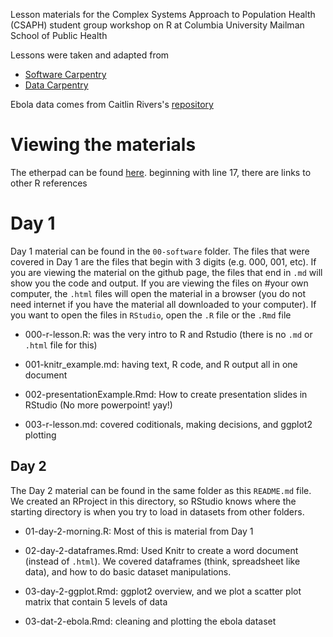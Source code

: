 Lesson materials for the Complex Systems Approach to Population Health (CSAPH)
student group workshop on R at Columbia University Mailman School of Public Health

Lessons were taken and adapted from

- [Software Carpentry](http://software-carpentry.org/v5/novice/r/index.html)
- [Data Carpentry](https://github.com/datacarpentry/datacarpentry/tree/master/lessons/R)

Ebola data comes from Caitlin Rivers's [repository](https://github.com/cmrivers/ebola)

# Viewing the materials 

The etherpad can be found [here](https://etherpad.mozilla.org/2014-11-csaph-r-workshop).  beginning with line 17, there are links to other R references

# Day 1 

Day 1 material can be found in the `00-software` folder.  The files
that were covered in Day 1 are the files that begin with 3 digits
(e.g. 000, 001, etc).  If you are viewing the material on the github
page, the files that end in `.md` will show you the code and output.
If you are viewing the files on #your own computer, the `.html` files
will open the material in a browser (you do not need internet if you
have the material all downloaded to your computer).  If you want to
open the files in `RStudio`, open the `.R` file or the `.Rmd` file


- 000-r-lesson.R: was the very intro to R and Rstudio (there is no
  `.md` or `.html` file for this)

- 001-knitr_example.md: having text, R code, and R output all in one
  document

- 002-presentationExample.Rmd: How to create presentation slides in
  RStudio (No more powerpoint! yay!)

- 003-r-lesson.md: covered coditionals, making decisions, and ggplot2
  plotting

## Day 2

The Day 2 material can be found in the same folder as this `README.md`
file.  We created an RProject in this directory, so RStudio knows
where the starting directory is when you try to load in datasets from
other folders.

- 01-day-2-morning.R: Most of this is material from Day 1

- 02-day-2-dataframes.Rmd: Used Knitr to create a word document (instead of
  `.html`).  We covered dataframes (think, spreadsheet like data), and
  how to do basic dataset manipulations.

- 03-day-2-ggplot.Rmd: ggplot2 overview, and we plot a scatter plot matrix
  that contain 5 levels of data

- 03-dat-2-ebola.Rmd: cleaning and plotting the ebola dataset